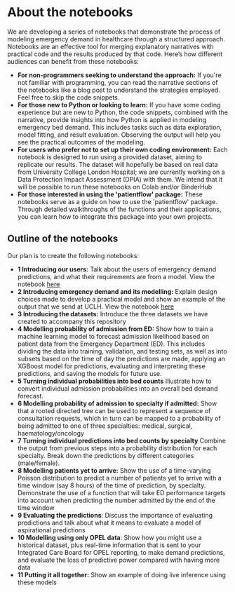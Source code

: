 # About the notebooks

We are developing a series of notebooks that demonstrate the process of modeling emergency demand in healthcare through a structured approach. Notebooks are an effective tool for merging explanatory narratives with practical code and the results produced by that code. Here’s how different audiences can benefit from these notebooks:

- **For non-programmers seeking to understand the approach:** If you're not familiar with programming, you can read the narrative sections of the notebooks like a blog post to understand the strategies employed. Feel free to skip the code snippets.
- **For those new to Python or looking to learn:** If you have some coding experience but are new to Python, the code snippets, combined with the narrative, provide insights into how Python is applied in modeling emergency bed demand. This includes tasks such as data exploration, model fitting, and result evaluation. Observing the output will help you see the practical outcomes of the modeling.
- **For users who prefer not to set up their own coding environment:** Each notebook is designed to run using a provided dataset, aiming to replicate our results. The dataset will hopefully be based on real data from University College London Hospital; we are currently working on a Data Protection Impact Assessment (DPIA) with them. We intend that it will be possible to run these notebooks on Colab and/or BinderHub
- **For those interested in using the 'patientflow' package:** These notebooks serve as a guide on how to use the 'patientflow' package. Through detailed walkthroughs of the functions and their applications, you can learn how to integrate this package into your own projects.




## Outline of the notebooks

Our plan is to create the following notebooks:

- **1 Introducing our users:** Talk about the users of emergency demand predictions, and what their requirements are from a model. View the notebook [here](/notebooks/1%20Introducing%20our%20users.ipynb)
- **2 Introducing emergency demand and its modelling:** Explain design choices made to develop a practical model and show an example of the output that we send at UCLH. View the notebook [here](/notebooks/2%20Introducing%20emergency%20demand%20and%20its%20modelling.ipynb)
- **3 Introducing the datasets:** Introduce the three datasets we have created to accompany this repository
- **4 Modelling probability of admission from ED:** Show how to train a machine learning model to forecast admission likelihood based on patient data from the Emergency Department (ED). This includes dividing the data into training, validation, and testing sets, as well as into subsets based on the time of day the predictions are made, applying an XGBoost model for predictions, evaluating and interpreting these predictions, and saving the models for future use.
- **5 Turning individual probabilities into bed counts** Illustrate how to convert individual admission probabilities into an overall bed demand forecast.
- **6 Modelling probability of admission to specialty if admitted:** Show that a rooted directed tree can be used to represent a sequence of consultation requests, which in turn can be mapped to a probability of being admitted to one of three specialties: medical, surgical, haematology/oncology
- **7 Turning individual predictions into bed counts by specialty** Combine the output from previous steps into a probability distribution for each specialty. Break down the predictions by different categories (male/female). 
- **8 Modelling patients yet to arrive:** Show the use of a time-varying Poisson distribution to predict a number of patients yet to arrive with a time window (say 8 hours) of the time of prediction, by specialty. Demonstrate the use of a function that will take ED performance targets into account when predicting the number admitted by the end of the time window
- **9 Evaluating the predictions**: Discuss the importance of evaluating predictions and talk about what it means to evaluate a model of aspirational predictions
- **10 Modelling using only OPEL data**: Show how you might use a historical dataset, plus real-time information that is sent to your Integrated Care Board for OPEL reporting, to make demand predictions, and evaluate the loss of predictive power compared with having more data
- **11 Putting it all together:** Show an example of doing live inference using these models

